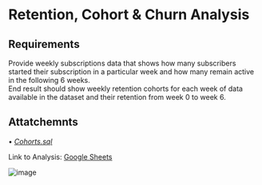 # Retention, Cohort & Churn Analysis

## Requirements

Provide weekly subscriptions data that shows how many subscribers started their subscription in a particular week and how many remain active in the following 6 weeks.  
End result should show weekly retention cohorts for each week of data available in the dataset and their retention from week 0 to week 6.

## Attatchemnts
• [*Cohorts.sql*](https://github.com/monikase/Data-Analytics-Projects/blob/220f2cad397e6f12d1b6a9b8f53cce47c78111e2/6-Retention%2C%20Cohorts%20%26%20Churn/Cohorts.sql)

Link to Analysis: [Google Sheets](https://docs.google.com/spreadsheets/d/1rUupRylEpHb4gzet9fhkJ3I1h27pNMVzXPU48Zscq5s/edit?usp=sharing)

![image](https://github.com/user-attachments/assets/e048a5f2-7bad-4412-a0a3-aca1022f8bd0)



